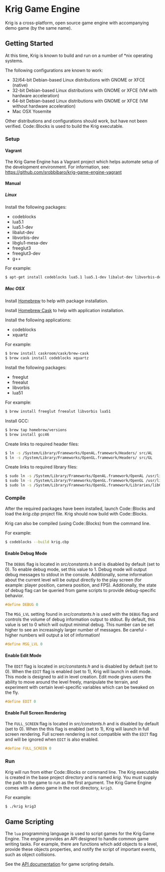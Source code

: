 Krig Game Engine
================

Krig is a cross-platform, open source game engine with accompanying demo game
(by the same name).

## Getting Started

At this time, Krig is known to build and run on a number of *nix operating systems.

The following configurations are known to work:
* 32/64-bit Debian-based Linux distributions with GNOME or XFCE (native)
* 32-bit Debian-based Linux distributions with GNOME or XFCE (VM with hardware acceleration)
* 64-bit Debian-based Linux distributions with GNOME or XFCE (VM without hardware acceleration)
* Mac OSX Yosemite

Other distributions and configurations should work, but have not been verified.
Code::Blocks is used to build the Krig executable.

### Setup

#### Vagrant

The Krig Game Engine has a Vagrant project which helps automate setup of the
development environment. For information,
see: https://github.com/srobbibaro/krig-game-engine-vagrant

#### Manual

##### Linux

Install the following packages:
* codeblocks
* lua5.1
* lua5.1-dev
* libalut-dev
* libvorbis-dev
* libglu1-mesa-dev
* freeglut3
* freeglut3-dev
* g++

For example:

```bash
$ apt-get install codeblocks lua5.1 lua5.1-dev libalut-dev libvorbis-dev libglu1-mesa-dev freeglut3 freeglut3-dev g++
```

##### Mac OSX

Install [Homebrew](http://brew.sh/) to help with package installation.

Install [Homebrew Cask](http://caskroom.io/) to help with application installation.

Install the following applications:

* codeblocks
* xquartz

For example:

```bash
$ brew install caskroom/cask/brew-cask
$ brew cask install codeblocks xquartz
```

Install the following packages:
* freeglut
* freealut
* libvorbis
* lua51

For example:

```bash
$ brew install freeglut freealut libvorbis lua51
```

Install GCC:

```bash
$ brew tap homebrew/versions
$ brew install gcc46
```

Create links to required header files:

```bash
$ ln -s /System/Library/Frameworks/OpenAL.framework/Headers/ src/AL
$ ln -s /System/Library/Frameworks/OpenGL.framework/Headers/ src/GL
```

Create links to required library files:

```bash
$ sudo ln -s /System/Library/Frameworks/OpenAL.framework/OpenAL /usr/lib/libopenal.a
$ sudo ln -s /System/Library/Frameworks/OpenGL.framework/OpenGL /usr/lib/libGL.a
$ sudo ln -s /System/Library/Frameworks/OpenGL.framework/Libraries/libGLU.dylib /usr/lib/libGLU.a
```

### Compile

After the required packages have been installed, launch Code::Blocks and load the _krig.cbp_
project file. Krig should now build with Code::Blocks.

Krig can also be compiled (using Code::Blocks) from the command line.

For example:

```bash
$ codeblocks --build krig.cbp
```
#### Enable Debug Mode

The `DEBUG` flag is located in _src/constants.h_ and is disabled by default (set to 0).
To enable debug mode, set this value to 1. Debug mode will output debug messages to
stdout in the console. Additionally, some information about the current level
will be output directly to the play screen (for example: player position, camera position,
and FPS). Additionally, the state of debug flag can be queried from game scripts
to provide debug-specific behavior.

```c
#define DEBUG 0
```

The `MSG_LVL` setting found in _src/constants.h_ is used with the `DEBUG` flag and controls
the volume of debug information output to stdout. By default, this value is set
to 0 which will output minimal debug. This number can be set higher to see an
increasingly larger number of messages.
Be careful - higher numbers will output a lot of information!

```c
#define MSG_LVL 0
```

#### Enable Edit Mode

The `EDIT` flag is located in _src/constants.h_ and is disabled by default (set to 0).
When the `EDIT` flag is enabled (set to 1), Krig will launch in edit mode. This mode is
designed to aid in level creation. Edit mode gives users the ability to move around
the level freely, manipulate the terrain, and experiment with certain level-specific
variables which can be tweaked on the fly.

```c
#define EDIT 0
```

#### Enable Full Screen Rendering

The `FULL_SCREEN` flag is located in _src/constants.h_ and is disabled by default (set to 0).
When the this flag is enabled (set to 1), Krig will launch in full screen rendering.
Full screen rendering is not compatible with the `EDIT` flag and will be ignored when
`EDIT` is also enabled.

```c
#define FULL_SCREEN 0
```

### Run

Krig will run from either Code::Blocks or command line.
The Krig executable is created in the base project directory and is named _krig_.
You must supply the path to the game to run as the first argument. The Krig
Game Engine comes with a demo game in the root directory, `krig3`.

For example:

```bash
$ ./krig krig3
```

## Game Scripting

The `lua` programming language is used to script games for the Krig Game Engine. The
engine provides an API designed to handle common game writing tasks. For example,
there are functions which add objects to a level, provide these objects properties,
and notify the script of important events, such as object collisions.

See the [API documentation](http://srobbibaro.github.io/krig-game-engine/Scripting_8h.html) for game scripting details.
